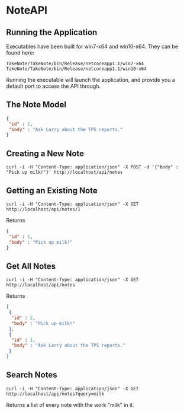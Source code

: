 # NoteAPI

## Running the Application
Executables have been built for win7-x64 and win10-x64.  They can be found here:
```
TakeNote/TakeNote/bin/Release/netcoreapp1.1/win7-x64
TakeNote/TakeNote/bin/Release/netcoreapp1.1/win10-x64
```
Running the executable will launch the application, and provide you a default port to access the API through.

## The Note Model
```json
{
 "id" : 1,
 "body" : "Ask Larry about the TPS reports."
}
```

## Creating a New Note
```
curl -i -H "Content-Type: application/json" -X POST -d '{"body" : "Pick up milk!"}' http://localhost/api/notes
```

## Getting an Existing Note
```
curl -i -H "Content-Type: application/json" -X GET http://localhost/api/notes/1
```
Returns
```json
{
 "id" : 1,
 "body" : "Pick up milk!"
}
```

## Get All Notes
```
curl -i -H "Content-Type: application/json" -X GET http://localhost/api/notes
```
Returns
```json
[
 {
  "id" : 2,
  "body" : "Pick up milk!"
 },
 {
  "id" : 1,
  "body" : "Ask Larry about the TPS reports."
 }
]
```

## Search Notes
```
curl -i -H "Content-Type: application/json" -X GET http://localhost/api/notes?query=milk
```
Returns a list of every note with the work "milk" in it.

